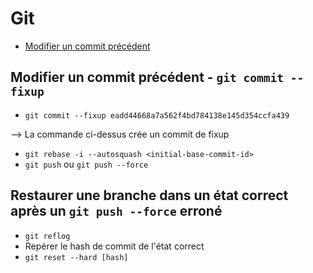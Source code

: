 # Git

* [Modifier un commit précédent](#fixup)

## <a name="fixup"></a> Modifier un commit précédent - `git commit --fixup`

* `git commit --fixup eadd44668a7a562f4bd784138e145d354ccfa439`

--> La commande ci-dessus crée un commit de fixup

* `git rebase -i --autosquash <initial-base-commit-id>`
* `git push` ou `git push --force`

## Restaurer une branche dans un état correct après un `git push --force` erroné

* `git reflog`
* Repérer le hash de commit de l'état correct 
* `git reset --hard [hash]`

